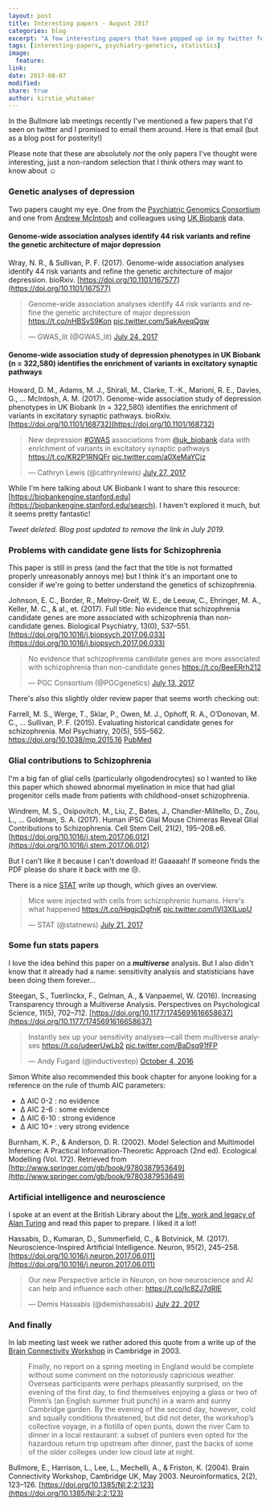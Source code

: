 ```yaml
---
layout: post
title: Interesting papers - August 2017
categories: blog
excerpt: "A few interesting papers that have popped up in my twitter feed recently"
tags: [interesting-papers, psychiatry-genetics, statistics]
image:
  feature:
link:
date: 2017-08-07
modified:
share: true
author: kirstie_whitaker
---
```


In the Bullmore lab meetings recently I've mentioned a few papers that I'd seen on twitter and I promised to email them around. Here is that email (but as a blog post for posterity!)

Please note that these are absolutely *not* the only papers I've thought were interesting, just a non-random selection that I think others may want to know about ☺️

### Genetic analyses of depression

Two papers caught my eye. One from the [Psychiatric Genomics Consortium](https://www.med.unc.edu/pgc) and one from [Andrew McIntosh](https://twitter.com/mcintosh2001) and colleagues using [UK Biobank](http://www.ukbiobank.ac.uk/) data.

#### Genome-wide association analyses identify 44 risk variants and refine the genetic architecture of major depression

Wray, N. R., & Sullivan, P. F. (2017). Genome-wide association analyses identify 44 risk variants and refine the genetic architecture of major depression. bioRxiv. [https://doi.org/10.1101/167577](https://doi.org/10.1101/167577)

<blockquote class="twitter-tweet" data-lang="en"><p lang="en" dir="ltr">Genome-wide association analyses identify 44 risk variants and refine the genetic architecture of major depression <a href="https://t.co/nHBSvS9Kon">https://t.co/nHBSvS9Kon</a> <a href="https://t.co/5akAveqQgw">pic.twitter.com/5akAveqQgw</a></p>&mdash; GWAS_lit (@GWAS_lit) <a href="https://twitter.com/GWAS_lit/status/889472735486894081">July 24, 2017</a></blockquote>
<script async src="//platform.twitter.com/widgets.js" charset="utf-8"></script>

#### Genome-wide association study of depression phenotypes in UK Biobank (n = 322,580) identifies the enrichment of variants in excitatory synaptic pathways

Howard, D. M., Adams, M. J., Shirali, M., Clarke, T.-K., Marioni, R. E., Davies, G., … McIntosh, A. M. (2017). Genome-wide association study of depression phenotypes in UK Biobank (n = 322,580) identifies the enrichment of variants in excitatory synaptic pathways. bioRxiv. [https://doi.org/10.1101/168732](https://doi.org/10.1101/168732)

<blockquote class="twitter-tweet" data-lang="en"><p lang="en" dir="ltr">New depression <a href="https://twitter.com/hashtag/GWAS?src=hash">#GWAS</a> associations from <a href="https://twitter.com/uk_biobank">@uk_biobank</a> data with enrichment of variants in excitatory synaptic pathways <a href="https://t.co/KR2P1RNQFr">https://t.co/KR2P1RNQFr</a> <a href="https://t.co/a0XeMaYCjz">pic.twitter.com/a0XeMaYCjz</a></p>&mdash; Cathryn Lewis (@cathrynlewis) <a href="https://twitter.com/cathrynlewis/status/890492323574034432">July 27, 2017</a></blockquote>
<script async src="//platform.twitter.com/widgets.js" charset="utf-8"></script>

While I'm here talking about UK Biobank I want to share this resource: [https://biobankengine.stanford.edu](https://biobankengine.stanford.edu/search). I haven't explored it much, but it seems pretty fantastic!

*Tweet deleted.*
*Blog post updated to remove the link in July 2019.*

### Problems with candidate gene lists for Schizophrenia

This paper is still in press (and the fact that the title is not formatted properly unreasonably annoys me) but I think it's an important one to consider if we're going to better understand the genetics of schizophrenia.

Johnson, E. C., Border, R., Melroy-Greif, W. E., de Leeuw, C., Ehringer, M. A., Keller, M. C., & al., et. (2017). Full title: No evidence that schizophrenia candidate genes are more associated with schizophrenia than non-candidate genes. Biological Psychiatry, 13(0), 537–551. [https://doi.org/10.1016/j.biopsych.2017.06.033](https://doi.org/10.1016/j.biopsych.2017.06.033)

<blockquote class="twitter-tweet" data-lang="en"><p lang="en" dir="ltr">No evidence that schizophrenia candidate genes are more associated with schizophrenia than non-candidate genes <a href="https://t.co/BeeERrh212">https://t.co/BeeERrh212</a></p>&mdash; PGC Consortium (@PGCgenetics) <a href="https://twitter.com/PGCgenetics/status/885438653987782656">July 13, 2017</a></blockquote>
<script async src="//platform.twitter.com/widgets.js" charset="utf-8"></script>

There's also this slightly older review paper that seems worth checking out:

Farrell, M. S., Werge, T., Sklar, P., Owen, M. J., Ophoff, R. A., O’Donovan, M. C., … Sullivan, P. F. (2015). Evaluating historical candidate genes for schizophrenia. Mol Psychiatry, 20(5), 555–562. https://doi.org/10.1038/mp.2015.16 [PubMed](https://www.ncbi.nlm.nih.gov/pubmed/25754081)

### Glial contributions to Schizophrenia

I'm a big fan of glial cells (particularly oligodendrocytes) so I wanted to like this paper which showed abnormal myelination in mice that had glial progenitor cells made from patients with childhood-onset schizophrenia.

Windrem, M. S., Osipovitch, M., Liu, Z., Bates, J., Chandler-Militello, D., Zou, L., … Goldman, S. A. (2017). Human iPSC Glial Mouse Chimeras Reveal Glial Contributions to Schizophrenia. Cell Stem Cell, 21(2), 195–208.e6. [https://doi.org/10.1016/j.stem.2017.06.012](https://doi.org/10.1016/j.stem.2017.06.012)

But I can't like it because I can't download it! Gaaaaah! If someone finds the PDF please do share it back with me :unamused:.

There is a nice [STAT](https://www.statnews.com/2017/07/20/schizophrenia-chimeras/) write up though, which gives an overview.

<blockquote class="twitter-tweet" data-lang="en"><p lang="en" dir="ltr">Mice were injected with cells from schizophrenic humans. Here&#39;s what happened <a href="https://t.co/HqgjcDgfnK">https://t.co/HqgjcDgfnK</a> <a href="https://t.co/lVl3XILupU">pic.twitter.com/lVl3XILupU</a></p>&mdash; STAT (@statnews) <a href="https://twitter.com/statnews/status/888247229747572739">July 21, 2017</a></blockquote>
<script async src="//platform.twitter.com/widgets.js" charset="utf-8"></script>

### Some fun stats papers

I love the idea behind this paper on a ***multiverse*** analysis. But I also didn't know that it already had a name: sensitivity analysis and statisticians have been doing them forever...

Steegan, S., Tuerlinckx, F., Gelman, A., & Vanpaemel, W. (2016). Increasing Transparency through a Multiverse Analysis. Perspectives on Psychological Science, 11(5), 702–712. [https://doi.org/10.1177/1745691616658637](https://doi.org/10.1177/1745691616658637)

<blockquote class="twitter-tweet" data-lang="en"><p lang="en" dir="ltr">Instantly sex up your sensitivity analyses—call them multiverse analyses <a href="https://t.co/udeerUwLb2">https://t.co/udeerUwLb2</a> <a href="https://t.co/BaDsq91fFP">pic.twitter.com/BaDsq91fFP</a></p>&mdash; Andy Fugard (@inductivestep) <a href="https://twitter.com/inductivestep/status/783190955360972800">October 4, 2016</a></blockquote>
<script async src="//platform.twitter.com/widgets.js" charset="utf-8"></script>

Simon White also recommended this book chapter for anyone looking for a reference on the rule of thumb AIC parameters:

* Δ AIC 0-2 : no evidence
* Δ AIC 2-6 : some evidence
* Δ AIC 6-10 : strong evidence
* Δ AIC 10+ : very strong evidence

Burnham, K. P., & Anderson, D. R. (2002). Model Selection and Multimodel Inference: A Practical Information-Theoretic Approach (2nd ed). Ecological Modelling (Vol. 172). Retrieved from [http://www.springer.com/gb/book/9780387953649](http://www.springer.com/gb/book/9780387953649)

### Artificial intelligence and neuroscience

I spoke at an event at the British Library about the [Life, work and legacy of Alan Turing](https://www.bl.uk/events/alan-turing-life-work-legacy) and read this paper to prepare. I liked it a lot!

Hassabis, D., Kumaran, D., Summerfield, C., & Botvinick, M. (2017). Neuroscience-Inspired Artificial Intelligence. Neuron, 95(2), 245–258. [https://doi.org/10.1016/j.neuron.2017.06.011](https://doi.org/10.1016/j.neuron.2017.06.011)

<blockquote class="twitter-tweet" data-lang="en"><p lang="en" dir="ltr">Our new Perspective article in Neuron, on how neuroscience and AI can help and influence each other: <a href="https://t.co/Ic8ZJ7dRlE">https://t.co/Ic8ZJ7dRlE</a></p>&mdash; Demis Hassabis (@demishassabis) <a href="https://twitter.com/demishassabis/status/888574077346230272">July 22, 2017</a></blockquote>
<script async src="//platform.twitter.com/widgets.js" charset="utf-8"></script>


### And finally

In lab meeting last week we rather adored this quote from a write up of the [Brain Connectivity Workshop](http://brain-connectivity-workshop.org/) in Cambridge in 2003.

> Finally, no report on a spring meeting in England would be complete without some comment on the notoriously capricious weather. Overseas participants were perhaps pleasantly surprised, on the evening of the first day, to find themselves enjoying a glass or two of Pimm’s (an English summer fruit punch) in a warm and sunny Cambridge garden. By the evening of the second day, however, cold and squally conditions threatened, but did not deter, the workshop’s collective voyage, in a flotilla of open punts, down the river Cam to dinner in a local restaurant: a subset of punters even opted for the hazardous return trip upstream after dinner, past the backs of some of the older colleges under low cloud late at night.

Bullmore, E., Harrison, L., Lee, L., Mechelli, A., & Friston, K. (2004). Brain Connectivity Workshop, Cambridge UK, May 2003. Neuroinformatics, 2(2), 123–126. [https://doi.org/10.1385/NI:2:2:123](https://doi.org/10.1385/NI:2:2:123)
